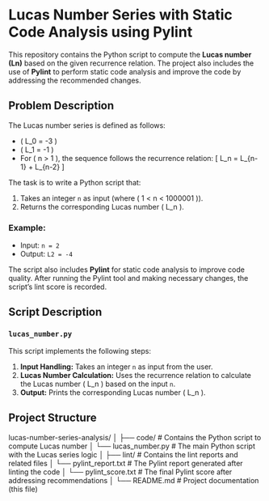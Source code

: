 # Lucas Number Series with Static Code Analysis using Pylint

This repository contains the Python script to compute the **Lucas number (Ln)** based on the given recurrence relation. The project also includes the use of **Pylint** to perform static code analysis and improve the code by addressing the recommended changes.

## Problem Description

The Lucas number series is defined as follows:
- \( L_0 = -3 \)
- \( L_1 = -1 \)
- For \( n > 1 \), the sequence follows the recurrence relation:
  \[
  L_n = L_{n-1} + L_{n-2}
  \]

The task is to write a Python script that:
1. Takes an integer `n` as input (where \( 1 < n < 1000001 \)).
2. Returns the corresponding Lucas number \( L_n \).

### Example:
- Input: `n = 2`
- Output: `L2 = -4`

The script also includes **Pylint** for static code analysis to improve code quality. After running the Pylint tool and making necessary changes, the script’s lint score is recorded.


## Script Description

### `lucas_number.py`

This script implements the following steps:
1. **Input Handling:** Takes an integer `n` as input from the user.
2. **Lucas Number Calculation:** Uses the recurrence relation to calculate the Lucas number \( L_n \) based on the input `n`.
3. **Output:** Prints the corresponding Lucas number \( L_n \).

## Project Structure

lucas-number-series-analysis/ │ ├── code/ # Contains the Python script to compute Lucas number │ └── lucas_number.py # The main Python script with the Lucas series logic │ ├── lint/ # Contains the lint reports and related files │ └── pylint_report.txt # The Pylint report generated after linting the code │ └── pylint_score.txt # The final Pylint score after addressing recommendations │ └── README.md # Project documentation (this file)


